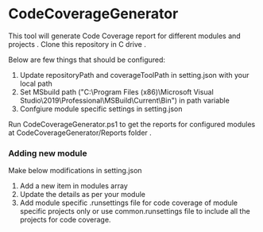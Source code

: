 # CodeCoverageGenerator
This tool will generate Code Coverage report for different modules and projects . Clone this repository in  C drive .

Below are few things that should be configured:
1. Update repositoryPath and coverageToolPath in setting.json with your local path
2. Set MSbuild path ("C:\Program Files (x86)\Microsoft Visual Studio\2019\Professional\MSBuild\Current\Bin") in path variable 
3. Confgiure module specific settings in setting.json
  
      
Run CodeCoverageGenerator.ps1 to get the reports for configured modules at CodeCoverageGenerator/Reports folder . 

### Adding new module
Make below modifications  in setting.json
1. Add a new item in modules array 
2. Update the details as per your module
3. Add module specific <moduleName>.runsettings file for code coverage of module specific projects only or use common.runsettings file to include all the projects for code coverage.
